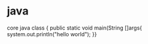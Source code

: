 # java
core java
class {
public static void main(String []args{
system.out.println("hello world");
}}
